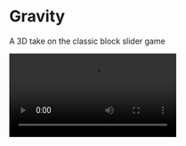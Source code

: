 # Gravity
A 3D take on the classic block slider game

<video src='https://prerana-achar.github.io/assets/resources/Gravity.mp4' />

